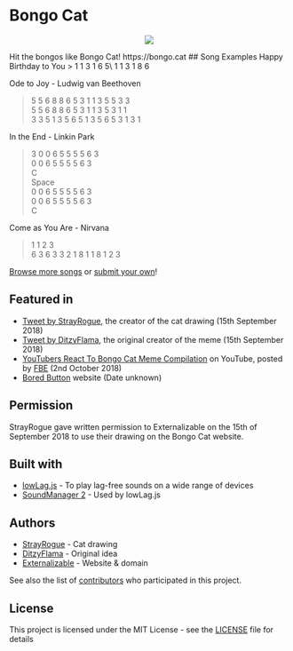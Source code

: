 # Bongo Cat
<p align="center">
  <a href="https://bongo.cat">
    <img src="![bongo cat avatar](https://github.com/Externalizable/bongo.cat/assets/160492903/3c6706dc-b678-4bc1-9992-6c2abd605152)
">
  </a>  
</p>
Hit the bongos like Bongo Cat! https://bongo.cat
## Song Examples
Happy Birthday to You
> 1 1 3 1 6 5\
1 1 3 1 8 6

Ode to Joy - Ludwig van Beethoven
> 5 5 6 8 8 6 5 3 1 1 3 5 5 3 3\
5 5 6 8 8 6 5 3 1 1 3 5 3 1 1\
3 3 5 1 3 5 6 5 1 3 5 6 5 3 1 3 1

In the End - Linkin Park
> 3 0 0 6 5 5 5 5 6 3\
0 0 6 5 5 5 5 6 3\
C\
Space\
0 0 6 5 5 5 5 6 3\
0 0 6 5 5 5 5 6 3\
C

Come as You Are - Nirvana
> 1 1 2 3\
6 3 6 3 3 2 1 8 1 1 8 1 2 3

[Browse more songs](https://github.com/Externalizable/bongo.cat/discussions/categories/song-submissions) or [submit your own](https://github.com/Externalizable/bongo.cat/discussions/new)!

## Featured in
- [Tweet by StrayRogue](https://twitter.com/StrayRogue/status/1041115341290561536), the creator of the cat drawing (15th September 2018)
- [Tweet by DitzyFlama](https://twitter.com/DitzyFlama/status/1041116096420470784), the original creator of the meme (15th September 2018)
- [YouTubers React To Bongo Cat Meme Compilation](https://www.youtube.com/watch?v=9HuzuR48nd0) on YouTube, posted by [FBE](https://www.youtube.com/channel/UC0v-tlzsn0QZwJnkiaUSJVQ) (2nd October 2018)
- [Bored Button](https://www.boredbutton.com/) website (Date unknown)

## Permission
StrayRogue gave written permission to Externalizable on the 15th of September 2018 to use their drawing on the Bongo Cat website.

## Built with
- [lowLag.js](https://lowlag.alienbill.com/) - To play lag-free sounds on a wide range of devices
- [SoundManager 2](http://www.schillmania.com/projects/soundmanager2/) - Used by lowLag.js

## Authors
- [StrayRogue](https://twitter.com/StrayRogue) - Cat drawing
- [DitzyFlama](https://twitter.com/DitzyFlama) - Original idea
- [Externalizable](https://github.com/Externalizable) - Website & domain

See also the list of [contributors](https://github.com/Externalizable/bongo.cat/contributors) who participated in this project.

## License
This project is licensed under the MIT License - see the [LICENSE](https://github.com/Externalizable/bongo.cat/blob/master/LICENSE) file for details
